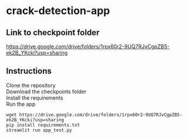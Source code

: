 # crack-detection-app

## Link to checkpoint folder 

https://drive.google.com/drive/folders/1rpx60r2-9UQ7RJvCgpZB5-ek2B_YKcki?usp=sharing


## Instructions 
Clone the repository \
Download the checkpoints folder \
Install the requirements \
Run the app 

~~~
wget https://drive.google.com/drive/folders/1rpx60r2-9UQ7RJvCgpZB5-ek2B_YKcki?usp=sharing
pip install requirements.txt
streamlit run app_test.py
~~~

